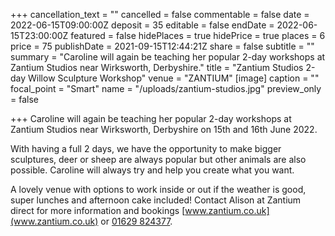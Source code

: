 +++
cancellation_text = ""
cancelled = false
commentable = false
date = 2022-06-15T09:00:00Z
deposit = 35
editable = false
endDate = 2022-06-15T23:00:00Z
featured = false
hidePlaces = true
hidePrice = true
places = 6
price = 75
publishDate = 2021-09-15T12:44:21Z
share = false
subtitle = ""
summary = "Caroline will again be teaching her popular 2-day workshops at Zantium Studios near Wirksworth, Derbyshire."
title = "Zantium Studios 2-day Willow Sculpture Workshop"
venue = "ZANTIUM"
[image]
caption = ""
focal_point = "Smart"
name = "/uploads/zantium-studios.jpg"
preview_only = false

+++
Caroline will again be teaching her popular 2-day workshops at Zantium Studios near Wirksworth, Derbyshire on 15th and 16th June 2022.

With having a full 2 days, we have the opportunity to make bigger sculptures, deer or sheep are always popular but other animals are also possible. Caroline will always try and help you create what you want.

A lovely venue with options to work inside or out if the weather is good, super lunches and afternoon cake included! Contact Alison at Zantium direct for more information and bookings [www.zantium.co.uk](www.zantium.co.uk) or [01629 824377](tel:01629824377).